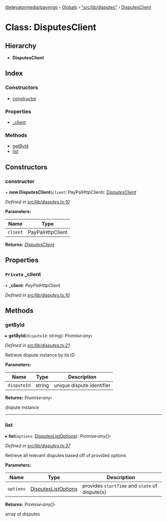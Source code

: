 [@elevatormedia/paymigo](../README.md) › [Globals](../globals.md) › ["src/lib/disputes"](../modules/_src_lib_disputes_.md) › [DisputesClient](_src_lib_disputes_.disputesclient.md)

# Class: DisputesClient

## Hierarchy

-   **DisputesClient**

## Index

### Constructors

-   [constructor](_src_lib_disputes_.disputesclient.md#constructor)

### Properties

-   [\_client](_src_lib_disputes_.disputesclient.md#private-_client)

### Methods

-   [getById](_src_lib_disputes_.disputesclient.md#getbyid)
-   [list](_src_lib_disputes_.disputesclient.md#list)

## Constructors

### constructor

\+ **new DisputesClient**(`client`: PayPalHttpClient): _[DisputesClient](_src_lib_disputes_.disputesclient.md)_

_Defined in [src/lib/disputes.ts:10](https://github.com/ELEVATORmedia/paymigo/blob/32caaa6/src/lib/disputes.ts#L10)_

**Parameters:**

| Name     | Type             |
| -------- | ---------------- |
| `client` | PayPalHttpClient |

**Returns:** _[DisputesClient](_src_lib_disputes_.disputesclient.md)_

## Properties

### `Private` \_client

• **\_client**: _PayPalHttpClient_

_Defined in [src/lib/disputes.ts:10](https://github.com/ELEVATORmedia/paymigo/blob/32caaa6/src/lib/disputes.ts#L10)_

## Methods

### getById

▸ **getById**(`disputeId`: string): _Promise‹any›_

_Defined in [src/lib/disputes.ts:21](https://github.com/ELEVATORmedia/paymigo/blob/32caaa6/src/lib/disputes.ts#L21)_

Retrieve dispute instance by its ID

**Parameters:**

| Name        | Type   | Description               |
| ----------- | ------ | ------------------------- |
| `disputeId` | string | unique dispute identifier |

**Returns:** _Promise‹any›_

dispute instance

---

### list

▸ **list**(`options`: [DisputesListOptions](../modules/_src_lib_disputes_.md#disputeslistoptions)): _Promise‹any[]›_

_Defined in [src/lib/disputes.ts:37](https://github.com/ELEVATORmedia/paymigo/blob/32caaa6/src/lib/disputes.ts#L37)_

Retrieve all relevant disputes based off of provided options

**Parameters:**

| Name      | Type                                                                        | Description                                    |
| --------- | --------------------------------------------------------------------------- | ---------------------------------------------- |
| `options` | [DisputesListOptions](../modules/_src_lib_disputes_.md#disputeslistoptions) | provides `startTime` and `state` of dispute(s) |

**Returns:** _Promise‹any[]›_

array of disputes
